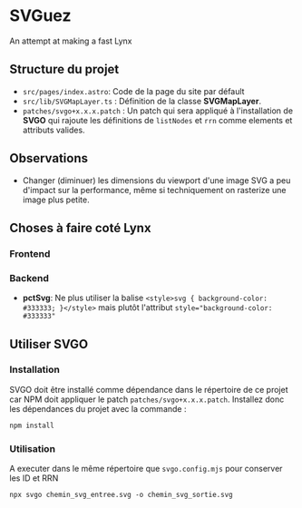 # SVGuez

An attempt at making a fast Lynx

## Structure du projet

- `src/pages/index.astro`: Code de la page du site par défault
- `src/lib/SVGMapLayer.ts` : Définition de la classe **SVGMapLayer**.
- `patches/svgo+x.x.x.patch` : Un patch qui sera appliqué à l'installation de **SVGO** qui rajoute les définitions de `listNodes` et `rrn` comme elements et attributs valides.

## Observations

- Changer (diminuer) les dimensions du viewport d'une image SVG a peu d'impact sur la performance, même si techniquement on rasterize une image plus petite.

## Choses à faire coté Lynx

### Frontend

### Backend

- **pctSvg**: Ne plus utiliser la balise `<style>svg { background-color: #333333; }</style>` mais plutôt l'attribut `style="background-color: #333333"`

## Utiliser SVGO

### Installation

SVGO doit être installé comme dépendance dans le répertoire de ce projet car NPM doit appliquer le patch `patches/svgo+x.x.x.patch`. Installez donc les dépendances du projet avec la commande :

```sh
npm install
```

### Utilisation

A executer dans le même répertoire que `svgo.config.mjs` pour conserver les ID et RRN

```
npx svgo chemin_svg_entree.svg -o chemin_svg_sortie.svg
```
